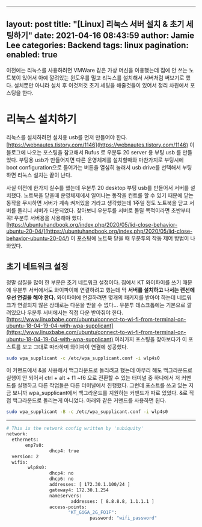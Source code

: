 
---
layout: post
title: "[Linux] 리눅스 서버 설치 & 초기 세팅하기"
date: 2021-04-16 08:43:59
author: Jamie Lee
categories: Backend
tags:	linux 
pagination:
enabled: true
---

이전에는 리눅스를 사용하려면 VMWare 같은 가상 머신을 이용했는데 집에 안 쓰는 노트북이 있어서 아예 깔려있는 윈도우를 밀고 리눅스를 설치해서 서버처럼 써보기로 했다. 설치뿐만 아니라 설치 후 이것저것 초기 세팅을 해줄것들이 있어서 정리 차원에서 포스팅을 한다.

# 리눅스 설치하기

리눅스를 설치하려면 설치용 usb를 먼저 만들어야 한다. [https://webnautes.tistory.com/1146](https://webnautes.tistory.com/1146)  이 블로그에 나오는 포스팅을 참고해서 Rufus 로 우분투 20 server 용 부팅 usb 를 만들었다. 부팅용 usb가 만들어지면 다른 운영체제를 설치할때와 마찬가지로 부팅시에 boot configuration으로 들어가는 버튼을 열심히 눌러서 usb drive를 선택해서 부팅하면 리눅스 설치는 끝이 난다.

사실 이전에 한가지 실수를 했는데 우분투 20 desktop 부팅 usb를 만들어서 서버를 설치했다. 노트북을 닫을때 운영체제에서 일어나는 동작을 컨트롤 할 수 있기 때문에 닫는 동작을 무시하면 서버가 계속 켜저있을 거라고 생각했는데 1주일 정도 노트북을 닫고 서버를 돌리니 서버가 다운되었다. 찾아보니 우분투를 서버로 돌릴 목적이라면 초반부터 꼭! 우분투 서버용을 사용해야 했다. [https://ubuntuhandbook.org/index.php/2020/05/lid-close-behavior-ubuntu-20-04/](https://ubuntuhandbook.org/index.php/2020/05/lid-close-behavior-ubuntu-20-04/) 이 포스팅에 노트북 닫을 때 우분투의 작동 제어 방법이 나와있다.

## 초기 네트워크 설정

정말 삽질을 많이 한 부분은 초기 네트워크 설정이다. 집에서 KT 와이파이를 쓰기 때문에 우분투 서버에서도 와이파이에 연결하려고 했는데 막 **서버를 설치하고 나서는 랜선에 우선 연결을 해야 한다.** 와이파이에 연결하려면 몇개의 패키지를 받아야 하는데 네트워크가 연결되지 않은 상태로는 다운을 받을 수 없다... 우분투 데스크톱에는 기본으로 깔려있으나 우분투 서버에서는 직접 다운 받아줘야 한다. [https://www.linuxbabe.com/ubuntu/connect-to-wi-fi-from-terminal-on-ubuntu-18-04-19-04-with-wpa-supplicant](https://www.linuxbabe.com/ubuntu/connect-to-wi-fi-from-terminal-on-ubuntu-18-04-19-04-with-wpa-supplicant) 여러가지 포스팅을 찾아보다가 이 포스트를 보고 그대로 따라하며 와이파이 연결에 성공했다.



```bash
sudo wpa_supplicant -c /etc/wpa_supplicant.conf -i wlp4s0
```



이 커맨드에서 &을 사용해서 백그라운드로 돌리려고 했는데 아무리 해도 백그라운드로 실행이 안 되어서 ctrl + alt + f1 ~f6 으로 전환할 수 있는 터미널 중 하나에서 저 커맨드를 실행하고 다른 작업들은 다른 터미널에서 진행했다. 그런데 포스트를 쓰고 있는 지금 보니까 wpa_supplicant에서 백그라운드를 지원하는 커맨드가 따로 있었다. &로 직접 백그라운드로 돌리는게 아니었다. 아래와 같은 커맨드를 사용하면 된다.

```bash
sudo wpa_supplicant -B -c /etc/wpa_supplicant.conf -i wlp4s0
```





---

```bash
# This is the network config written by 'subiquity'
network:
  ethernets:
       enp7s0:
                dhcp4: true
  version: 2
  wifis:
        wlp8s0:
                dhcp4: no
                dhcp6: no
                addresses: [ 172.30.1.100/24 ]
                gateway4: 172.30.1.254
                nameservers:
                        addresses: [ 8.8.8.8, 1.1.1.1 ]
                access-points:
                       "KT_GiGA_2G_FO1F":
                               password: "wifi_password"
```
